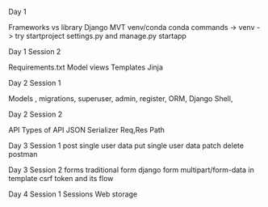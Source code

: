 Day 1

Frameworks vs library
Django
MVT
venv/conda
conda commands  -> venv -> try
startproject
settings.py and manage.py
startapp

Day 1 Session 2

Requirements.txt
Model
views
Templates
Jinja 

Day 2 Session 1

Models ,
migrations,
superuser,
admin,
register,
ORM,
Django Shell,

Day 2 Session 2 

API 
Types of API
JSON
Serializer
Req,Res Path

Day 3 Session 1
post
single user data 
put single user data
patch 
delete
postman

Day 3 Session 2
forms
traditional form 
django form
multipart/form-data in template
csrf token and its flow

Day 4 Session 1 
Sessions
Web storage
